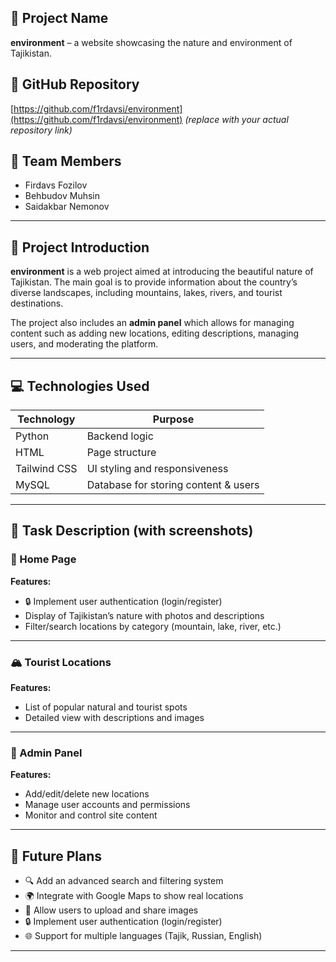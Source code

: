 ## 📘 Project Name

**environment** – a website showcasing the nature and environment of Tajikistan.

## 🔗 GitHub Repository

[https://github.com/f1rdavsi/environment](https://github.com/f1rdavsi/environment)
*(replace with your actual repository link)*

## 👥 Team Members

* Firdavs Fozilov
* Behbudov Muhsin
* Saidakbar Nemonov

---

## 📝 Project Introduction

**environment** is a web project aimed at introducing the beautiful nature of Tajikistan. The main goal is to provide information about the country’s diverse landscapes, including mountains, lakes, rivers, and tourist destinations.

The project also includes an **admin panel** which allows for managing content such as adding new locations, editing descriptions, managing users, and moderating the platform.

---

## 💻 Technologies Used

| Technology   | Purpose                              |
| ------------ | ------------------------------------ |
| Python       | Backend logic                        |
| HTML         | Page structure                       |
| Tailwind CSS | UI styling and responsiveness        |
| MySQL        | Database for storing content & users |

---

## 🧩 Task Description (with screenshots)

### 🌄 Home Page

**Features:**

* 🔒 Implement user authentication (login/register)
* Display of Tajikistan’s nature with photos and descriptions
* Filter/search locations by category (mountain, lake, river, etc.)


---

### 🏔️ Tourist Locations

**Features:**

* List of popular natural and tourist spots
* Detailed view with descriptions and images


---

### 🔐 Admin Panel

**Features:**

* Add/edit/delete new locations
* Manage user accounts and permissions
* Monitor and control site content


---

## 🚀 Future Plans

* 🔍 Add an advanced search and filtering system
* 🌍 Integrate with Google Maps to show real locations
* 📸 Allow users to upload and share images
* 🔒 Implement user authentication (login/register)
* 🌐 Support for multiple languages (Tajik, Russian, English)

---

